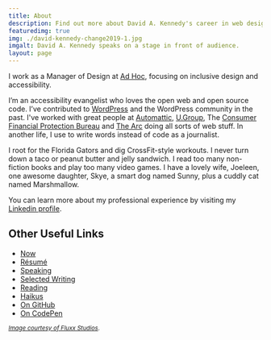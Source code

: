 ```yaml
---
title: About
description: Find out more about David A. Kennedy's career in web design and accessibility.
featuredimg: true
img: ./david-kennedy-change2019-1.jpg
imgalt: David A. Kennedy speaks on a stage in front of audience.
layout: page
---
```


I work as a Manager of Design at [Ad Hoc](https://adhocteam.us/), focusing on inclusive design and accessibility.

I’m an accessibility evangelist who loves the open web and open source code. I’ve contributed to [WordPress](https://wordpress.org/) and the WordPress community in the past. I've worked with great people at [Automattic](https://automattic.com/), [U.Group](https://u.group/), The [Consumer Financial Protection Bureau](http://www.consumerfinance.gov/) and [The Arc](http://www.thearc.org/) doing all sorts of web stuff. In another life, I use to write words instead of code as a journalist.

I root for the Florida Gators and dig CrossFit-style workouts. I never turn down a taco or peanut butter and jelly sandwich. I read too many non-fiction books and play too many video games. I have a lovely wife, Joeleen, one awesome daughter, Skye, a smart dog named Sunny, plus a cuddly cat named Marshmallow.

You can learn more about my professional experience by visiting my [Linkedin profile](http://www.linkedin.com/in/davidakennedy).

## Other Useful Links

- [Now](/now/)
- [Résumé](/resume/)
- [Speaking](/speaking/)
- [Selected Writing](/tag/selected-writing/)
- [Reading](/reading/)
- [Haikus](/haikus/)
- [On GitHub](https://github.com/davidakennedy)
- [On CodePen](https://codepen.io/davidakennedy)

<small>[_Image courtesy of Fluxx Studios_](https://www.flickr.com/gp/fluxxstudios/8a31AC).</small>
